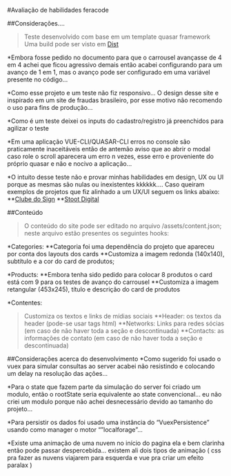 #Avaliação de habilidades feracode

##Considerações....
>Teste desenvolvido com base em um template quasar framework
>Uma build pode ser visto em [Dist](http://feracodetest.kdcweb.com.br/#/)

*Embora fosse pedido no documento para que o carrousel avançasse de 4 em 4 achei que ficou agressivo demais então acabei configurando para um avanço de 1 em 1, mas o avanço pode ser configurado em uma variável presente no código...


*Como esse projeto e um teste não fiz responsivo...
O design desse site e inspirado em um site de fraudas brasileiro, por esse motivo não recomendo o uso para fins de produção...



*Como é um teste deixei os inputs do cadastro/registro já preenchidos para agilizar o teste


*Em uma aplicação VUE-CLI/QUASAR-CLI erros no console são praticamente inaceitáveis então de antemão aviso que ao abrir o modal caso role o scroll aparecera um erro n vezes, esse erro e proveniente do próprio quasar e não e nocivo a aplicação...


*O intuito desse teste não e provar minhas habilidades em design, UX ou UI porque as mesmas são nulas ou inexistentes kkkkkk.... Caso queiram exemplos de projetos que fiz alinhado a um UX/UI seguem os links abaixo:
**[Clube do Sign](https://clubedosign.com.br/#/)
**[Stoot Digital](https://stootdigital.com/#/)



##Conteúdo
>O conteúdo do site pode ser editado no arquivo /assets/content.json; neste arquivo estão presentes os seguintes hooks:

*Categories:
**Categoria foi uma dependência do projeto que apareceu por conta dos layouts dos cards
**Customiza a imagem redonda (140x140), subtítulo e a cor do card de produtos;



*Products:
**Embora tenha sido pedido para colocar 8 produtos o card está com 9 para os testes de avanço do carrousel
**Customiza a imagem retangular (453x245), título e descrição do card de produtos



*Contentes:
>Customiza os textos e links de mídias sociais
**Header: os textos da header (pode-se usar tags html)
**Networks: Links para redes sócias (em caso de não haver toda a seção e descontinuada)
**Contacts: as informações de contato (em caso de não haver toda a seção e descontinuada)



##Considerações acerca do desenvolvimento
*Como sugerido foi usado o vuex para simular consultas ao server acabei não resistindo e colocando um delay na resolução das ações...


*Para o state que fazem parte da simulação do server foi criado um modulo, então o rootState seria equivalente ao state convencional... eu não criei um modulo porque não achei desnecessário devido ao tamanho do projeto...


*Para persistir os dados foi usado uma instância do “VuexPersistence” usando como manager o motor “”localforage”...


*Existe uma animação de uma nuvem no início do pagina ela e bem clarinha então pode passar despercebida... existem ali dois tipos de animação ( css pra fazer as nuvens viajarem para esquerda e vue pra criar um efeito paralax )
